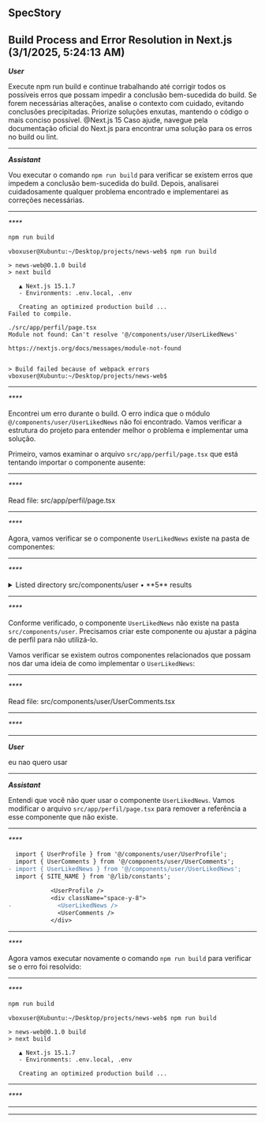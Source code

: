 ## SpecStory

## Build Process and Error Resolution in Next.js (3/1/2025, 5:24:13 AM)

_**User**_

Execute npm run build e continue trabalhando até corrigir todos os possíveis erros que possam impedir a conclusão bem-sucedida do build. Se forem necessárias alterações, analise o contexto com cuidado, evitando conclusões precipitadas. Priorize soluções enxutas, mantendo o código o mais conciso possível. @Next.js 15 Caso ajude, navegue pela documentação oficial do Next.js para encontrar uma solução para os erros no build ou lint.

---

_**Assistant**_

Vou executar o comando `npm run build` para verificar se existem erros que impedem a conclusão bem-sucedida do build. Depois, analisarei cuidadosamente qualquer problema encontrado e implementarei as correções necessárias.

---

_****_

```bash
npm run build
```

```
vboxuser@Xubuntu:~/Desktop/projects/news-web$ npm run build

> news-web@0.1.0 build
> next build

   ▲ Next.js 15.1.7
   - Environments: .env.local, .env

   Creating an optimized production build ...
Failed to compile.

./src/app/perfil/page.tsx
Module not found: Can't resolve '@/components/user/UserLikedNews'

https://nextjs.org/docs/messages/module-not-found


> Build failed because of webpack errors
vboxuser@Xubuntu:~/Desktop/projects/news-web$
```

---

_****_



Encontrei um erro durante o build. O erro indica que o módulo `@/components/user/UserLikedNews` não foi encontrado. Vamos verificar a estrutura do projeto para entender melhor o problema e implementar uma solução.

Primeiro, vamos examinar o arquivo `src/app/perfil/page.tsx` que está tentando importar o componente ausente:

---

_****_

Read file: src/app/perfil/page.tsx

---

_****_



Agora, vamos verificar se o componente `UserLikedNews` existe na pasta de componentes:

---

_****_

<details>
            <summary>Listed directory src/components/user • **5** results</summary>
        
| Name |
|-------|
| 📄 `SavedNews.tsx` |
| 📄 `ReadHistory.tsx` |
| 📄 `UserMenu.tsx` |
| 📄 `UserProfile.tsx` |
| 📄 `UserComments.tsx` |

</details>

---

_****_





Conforme verificado, o componente `UserLikedNews` não existe na pasta `src/components/user`. Precisamos criar este componente ou ajustar a página de perfil para não utilizá-lo.

Vamos verificar se existem outros componentes relacionados que possam nos dar uma ideia de como implementar o `UserLikedNews`:

---

_****_

Read file: src/components/user/UserComments.tsx

---

_****_



---

_**User**_

eu nao quero usar

---

_**Assistant**_

Entendi que você não quer usar o componente `UserLikedNews`. Vamos modificar o arquivo `src/app/perfil/page.tsx` para remover a referência a esse componente que não existe.

---

_****_

```diff
  import { UserProfile } from '@/components/user/UserProfile';
  import { UserComments } from '@/components/user/UserComments';
- import { UserLikedNews } from '@/components/user/UserLikedNews';
  import { SITE_NAME } from '@/lib/constants';
  
            <UserProfile />
            <div className="space-y-8">
-             <UserLikedNews />
              <UserComments />
            </div>
```

---

_****_



Agora vamos executar novamente o comando `npm run build` para verificar se o erro foi resolvido:

---

_****_

```bash
npm run build
```

```
vboxuser@Xubuntu:~/Desktop/projects/news-web$ npm run build

> news-web@0.1.0 build
> next build

   ▲ Next.js 15.1.7
   - Environments: .env.local, .env

   Creating an optimized production build ...
```

---

_****_



---



---

